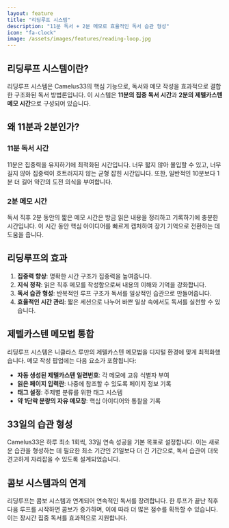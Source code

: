 ```yaml
---
layout: feature
title: "리딩루프 시스템"
description: "11분 독서 + 2분 메모로 효율적인 독서 습관 형성"
icon: "fa-clock"
image: /assets/images/features/reading-loop.jpg
---
```


## 리딩루프 시스템이란?

리딩루프 시스템은 Camelus33의 핵심 기능으로, 독서와 메모 작성을 효과적으로 결합한 구조화된 독서 방법론입니다. 이 시스템은 **11분의 집중 독서 시간**과 **2분의 제텔카스텐 메모 시간**으로 구성되어 있습니다.

## 왜 11분과 2분인가?

### 11분 독서 시간

11분은 집중력을 유지하기에 최적화된 시간입니다. 너무 짧지 않아 몰입할 수 있고, 너무 길지 않아 집중력이 흐트러지지 않는 균형 잡힌 시간입니다. 또한, 일반적인 10분보다 1분 더 길어 약간의 도전 의식을 부여합니다.

### 2분 메모 시간

독서 직후 2분 동안의 짧은 메모 시간은 방금 읽은 내용을 정리하고 기록하기에 충분한 시간입니다. 이 시간 동안 핵심 아이디어를 빠르게 캡처하여 장기 기억으로 전환하는 데 도움을 줍니다.

## 리딩루프의 효과

1. **집중력 향상**: 명확한 시간 구조가 집중력을 높여줍니다.
2. **지식 정착**: 읽은 직후 메모를 작성함으로써 내용의 이해와 기억을 강화합니다.
3. **독서 습관 형성**: 반복적인 루프 구조가 독서를 일상적인 습관으로 만들어줍니다.
4. **효율적인 시간 관리**: 짧은 세션으로 나누어 바쁜 일상 속에서도 독서를 실천할 수 있습니다.

## 제텔카스텐 메모법 통합

리딩루프 시스템은 니클라스 루만의 제텔카스텐 메모법을 디지털 환경에 맞게 최적화했습니다. 메모 작성 팝업에는 다음 요소가 포함됩니다:

- **자동 생성된 제텔카스텐 일련번호**: 각 메모에 고유 식별자 부여
- **읽은 페이지 입력란**: 나중에 참조할 수 있도록 페이지 정보 기록
- **태그 설정**: 주제별 분류를 위한 태그 시스템
- **약 1단락 분량의 자유 메모창**: 핵심 아이디어와 통찰을 기록

## 33일의 습관 형성

Camelus33은 하루 최소 1회씩, 33일 연속 성공을 기본 목표로 설정합니다. 이는 새로운 습관을 형성하는 데 필요한 최소 기간인 21일보다 더 긴 기간으로, 독서 습관이 더욱 견고하게 자리잡을 수 있도록 설계되었습니다.

## 콤보 시스템과의 연계

리딩루프는 콤보 시스템과 연계되어 연속적인 독서를 장려합니다. 한 루프가 끝난 직후 다음 루프를 시작하면 콤보가 증가하며, 이에 따라 더 많은 점수를 획득할 수 있습니다. 이는 장시간 집중 독서를 효과적으로 지원합니다. 